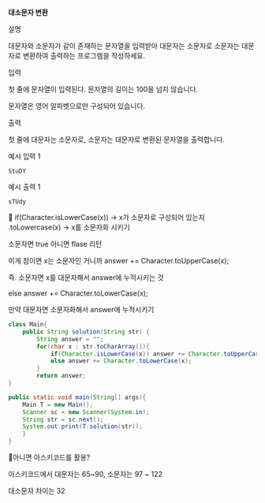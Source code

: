 **대소문자 변환**

설명

대문자와 소문자가 같이 존재하는 문자열을 입력받아 대문자는 소문자로 소문자는 대문자로 변환하여 출력하는 프로그램을 작성하세요.

입력

첫 줄에 문자열이 입력된다. 문자열의 길이는 100을 넘지 않습니다.

문자열은 영어 알파벳으로만 구성되어 있습니다.

출력

첫 줄에 대문자는 소문자로, 소문자는 대문자로 변환된 문자열을 출력합니다.

예시 입력 1

```
StuDY

```

예시 출력 1

```
sTUdy
```



📌
if(Character.isLowerCase(x)) → x가 소문자로 구성되어 있는지
.toLowercase(x) -> x를 소문자화 시키기


소문자면 true 아니면 flase 리턴

이게 참이면 x는 소문자인 거니까 answer += Character.toUpperCase(x);

즉. 소문자면 x를 대문자해서 answer에 누적시키는 것

else answer += Character.toLowerCase(x);

만약 대문자면 소문자화해서 answer에 누적시키기

```java
class Main{
	public String solution(String str) {
		String answer = "";
		for(char x : str.toCharArray()){
			if(Character.isLowerCase(x)) answer += Character.toUpperCase(x);
			else answer += Character.toLowerCase(x);
		}
		return answer;
}

public static void main(String[] args){
	Main T = new Main();
	Scanner sc = new Scanner(System.in);
	String str = sc.next();
	System.out.print(T.solution(str));
	}
}

```

📌아니면 아스키코드를 활용?

아스키코드에서 대문자는 65~90, 소문자는 97 ~ 122

대소문자 차이는 32
